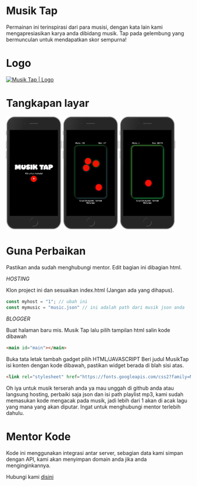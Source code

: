 # Musik Tap
Permainan ini terinspirasi dari para musisi, dengan kata lain kami mengapresiasikan karya anda dibidang musik. Tap pada gelembung yang bermunculan untuk mendapatkan skor sempurna!

# Logo
[<img title="Musik Tap | Logo" alt="Musik Tap | Logo" width="128px" src="https://kodekomen.web.app/assets/game/musiktap/favicon.ico">](https://kodekomen.web.app/assets/game/musiktap/favicon.ico)

# Tangkapan layar
[<img title="Musik Tap | SS" alt="Musik Tap | SS" width="30%" src="https://raw.githubusercontent.com/iddevlop/musiktap/refs/heads/main/ss/ss_001.png">](https://raw.githubusercontent.com/iddevlop/musiktap/refs/heads/main/ss/ss_001.png) 
[<img title="Musik Tap | SS" alt="Musik Tap | SS" width="30%" src="https://raw.githubusercontent.com/iddevlop/musiktap/refs/heads/main/ss/ss_002.png">](https://raw.githubusercontent.com/iddevlop/musiktap/refs/heads/main/ss/ss_002.png) 
[<img title="Musik Tap | SS" alt="Musik Tap | SS" width="30%" src="https://raw.githubusercontent.com/iddevlop/musiktap/refs/heads/main/ss/ss_003.png">](https://raw.githubusercontent.com/iddevlop/musiktap/refs/heads/main/ss/ss_003.png)

# Guna Perbaikan
Pastikan anda sudah menghubungi mentor. Edit bagian ini dibagian html.

*HOSTING*

Klon project ini dan sesuaikan index.html (Jangan ada yang dihapus).

``` js
const myhost = "1"; // ubah ini
const mymusic = "music.json" // ini adalah path dari musik json anda
```

*BLOGGER*

Buat halaman baru mis. Musik Tap lalu pilih tampilan html salin kode dibawah
``` html
<main id="main"></main>
```

Buka tata letak tambah gadget pilih HTML/JAVASCRIPT Beri judul MusikTap isi konten dengan kode dibawah, pastikan widget berada di blah sisi atas.
``` html
<link rel="stylesheet" href="https://fonts.googleapis.com/css2?family=Material+Symbols+Outlined:opsz,wght,FILL,GRAD@48,400,0,0&family=Material+Symbols+Rounded:opsz,wght,FILL,GRAD@48,400,1,0"><style>#main{position:fixed;display:flex;flex-direction:column;flex-wrap:nowrap;justify-content:center;align-items:center;top:0;left:0;right:0;bottom:0;background:#000;z-index:1000}</style><script src="https://kodekomen.web.app/assets/js/firebase.js"></script><script src="https://kodekomen.web.app/assets/js/config.js"></script><div id="watermark-container" style=""></div><script id="kokoGScript"></script><script id="myscript"></script><script id="kokoWScript"></script><script id="mywscript"></script><script type="text/javascript">const myhost = "2", mymusic = "https://iddevlop.github.io/musiktap/music.json";if (window.location.href == "https://id-devlop.blogspot.com/p/musik-tap.html" || window.location.href == "https://id-devlop.blogspot.com/p/musik-tap.html?m=1") {document.getElementById("kokoGScript").setAttribute("src", "https://kodekomen.web.app/assets/game/musiktap/script.js");document.getElementById("kokoWScript").setAttribute("src", "https://kodekomen.web.app/assets/js/watermark.js");}document.getElementById("watermark-container").setAttribute("style", "z-index: 999;");</script>
```
Oh iya untuk musik terserah anda ya mau unggah di github anda atau langsung hosting, perbaiki saja json dan isi path playlist mp3, kami sudah memasukan kode mengacak pada musik, jadi lebih dari 1 akan di acak lagu yang mana yang akan diputar.
Ingat untuk menghubungi mentor terlebih dahulu.

# Mentor Kode
Kode ini menggunakan integrasi antar server, sebagian data kami simpan dengan API, kami akan menyimpan domain anda jika anda menginginkannya.

Hubungi kami [disini](https://wa.me/6285772757932)
